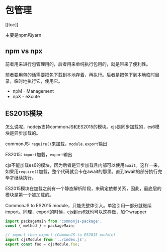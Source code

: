 # 包管理

[[toc]]

主要是npm和yarn

## npm vs npx

前者用来进行包管理用的，后者用来单纯执行包用的，就是带来了便利性。

前者要用包的话需要把包下载到本地存着，再执行。后者是把包下到本地临时目录，临时地执行它，使用它。

- npM - Management
- npX - eXcute

## ES2015模块

怎么说呢，nodejs支持commonJS和ES2015的模块。cjs是同步加载的，es6模块是异步加载的。

commonJS: `require()`来加载，`module.export`输出

ES2015: `import`加载，`export`输出

cjs不能加载es6的模块，因为后者是异步加载且内部可以使用`await`。这样一来，如果用`require()`加载，整个代码就会卡在await的那里。直到await的部分执行完毕才继续执行。

ES2015模块在加载之前有一个静态解析阶段，来确定依赖关系，因此，最底层的模块是第一个被加载的。

CommonJS to ES2015 module，只能先整体引入。单独引用一部分就继续import。同理，export的时候，cjs到es6就也可以这样做，加个wrapper

``` javascript
import packageMain from 'commonjs-package';
const { method } = packageMain;

// import then export (CommonJS to ES2015 module)
import cjsModule from '../index.js';
export const foo = cjsModule.foo; 
```

